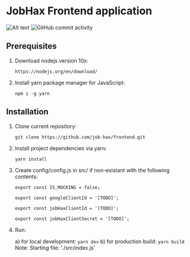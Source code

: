# JobHax Frontend application
![Alt text](https://img.shields.io/github/issues-raw/job-hax/frontend.svg)
![GitHub commit activity](https://img.shields.io/github/commit-activity/m/job-hax/frontend.svg?style=plastic)
## Prerequisites
1. Download nodejs version 10x:
	```
	https://nodejs.org/en/download/
	```
2. Install yarn package manager for JavaScript: 
	```
	npm i -g yarn
	```
## Installation
1. Clone current repository:
	```
	git clone https://github.com/job-hax/frontend.git
	```

2. Install project dependencies via yarn:
	```
	yarn install
	```

3. Create config/config.js in src/ if non-existant with the following contents:
	```
	export const IS_MOCKING = false;

	export const googleClientId = '[TODO]';

	export const jobHaxClientId = '[TODO]';

	export const jobHaxClientSecret = '[TODO]';
	```

4. Run:

	a) for local development:
		```
		yarn dev
		```
	b) for production build:
		```
		yarn build
		```
Note: Starting file: './src/index.js'
